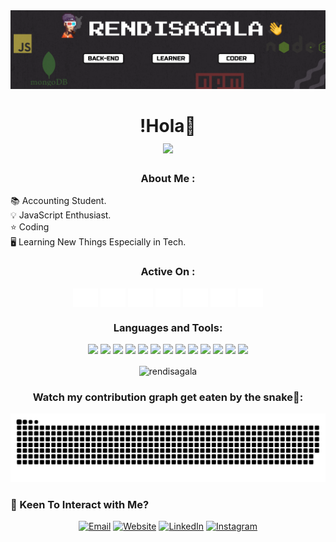 <!-- rendisagala -->
<img src="./src/banner.png" />
<h1 align="center">!Hola👋 <br><img src="https://c.tenor.com/lwScjCRTln8AAAAC/smile-and.gif" width="250px"></h1>
<h3 align="center">About Me :</h3>  
 <p>
📚 Accounting Student.
<br>💡  JavaScript Enthusiast.
<br>⭐ Coding
<br>🖥️ Learning New Things Especially in Tech.
 </p>
  
<h3 align="center">Active On :</h3>  
<p align="center">  
<a href="https://www.instagram.com/rendianjuma/" target="blank"><img align="center" src="./src/instagram.svg" alt="rendisagala" height="30" width="40" /></a>  
<a href="https://www.linkedin.com/in/rendi-anjuma-sagala-a3b2421b6/" target="blank"><img align="center" src="./src/linkedin.svg" alt="rendisagala" height="30" width="40" /></a>  
<a href="https://www.facebook.com/rendi.sagala" target="blank"><img align="center" src="./src/facebook.svg" alt="rendisagala" height="30" width="40" /></a>
<a href="https://github.com/rendisagala" target="blank"><img align="center" src="./src/github.svg" alt="rendisagala" height="30" width="40" /></a>
<a href="javascript:void(0);" target="blank"><img align="center" src="./src/twitter.svg" alt="rendisagala" height="30" width="40" /></a>
<a href="javascript:void(0);" target="blank"><img align="center" src="./src/discord.svg" alt="rendisagala" height="30" width="40" /></a>
<a href="mailto:rendisagala19@gmail.com" target="blank"><img align="center" src="./src/gmail.svg" alt="rendisagala" height="30" width="40" /></a>
</p>  
<h3 align="Center">Languages and Tools:</h3>  
<p align="center">

<img src="https://img.shields.io/badge/NodeJS-07405E?style=for-the-badge&logo=nodedotjs&logoColor=white">
<img src="https://img.shields.io/badge/mysql-%2300f.svg?style=for-the-badge&logo=mysql&logoColor=white">
<img src="https://img.shields.io/badge/JavaScript-F7DF1E?style=for-the-badge&logo=javascript&logoColor=black">
<img src="https://img.shields.io/badge/express.js-%23404d59.svg?style=for-the-badge&logo=express&logoColor=%2361DAFB">
<img src="https://img.shields.io/badge/NPM-fff?style=for-the-badge&logo=npm&logoColor=white">
<img src="https://img.shields.io/badge/MongoDB-4EA94B?style=for-the-badge&logo=mongodb&logoColor=white">
<img src="https://img.shields.io/badge/JWT-black?style=for-the-badge&logo=JSON%20web%20tokens">
<img src="https://img.shields.io/badge/Git-E42020?style=for-the-badge&logo=git&logoColor=black">
<img src="https://img.shields.io/badge/Bootstrap-563D7C?style=for-the-badge&logo=bootstrap&logoColor=white">
<img src="https://img.shields.io/badge/Heroku-430098?style=for-the-badge&logo=heroku&logoColor=white"> 
<img src="https://img.shields.io/badge/vercel-%23000000.svg?style=for-the-badge&logo=vercel&logoColor=white"> 
<img src="https://img.shields.io/badge/HTML5-E34F26?style=for-the-badge&logo=html5&logoColor=white">
<img src="https://img.shields.io/badge/CSS-2080E4?&style=for-the-badge&logo=css3&logoColor=white">
</p>

<p  align="center">
<img align="Center" src="https://github-readme-streak-stats.herokuapp.com/?user=rendisagala&" alt="rendisagala" />
 
</p>
<h3 align="center">Watch my contribution graph get eaten by the snake🐍:</h3>

![Snake animation](./src/github-contribution-grid-snake.svg)

<h3> 🙌 Keen To Interact with Me? </h3>

<p align="center">
<a href="mailto:syedammarilyas@hotmail.com"  target="_blank"><img alt="Email" src="https://img.shields.io/badge/Gmail-rendisagala19@gmail.com-blue?style=flat-square&logo=gmail"></a>
<a href="https://rendisagala.vercel.app/" target="_blank"><img alt="Website" src="https://img.shields.io/badge/Website-www.rendisagala.vercel.app-blue?style=flat-square&logo=google-chrome"></a>
<a href="https://www.linkedin.com/in/rendi-anjuma-sagala-a3b2421b6/" target="_blank"><img alt="LinkedIn" src="https://img.shields.io/badge/LinkedIn-Rendi Sagala-blue?style=flat-square&logo=linkedin"></a>
<a href="https://www.instagram.com/rendianjuma/" target="_blank"><img alt="Instagram" src="https://img.shields.io/badge/Instagram-@rendianjuma-blue?style=flat-square&logo=instagram"></a>
</p>
